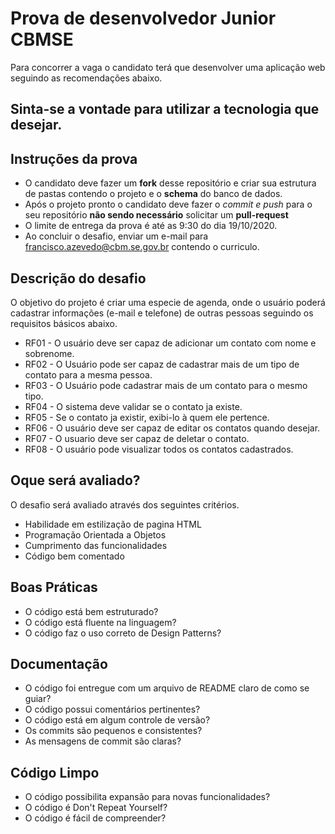 # Prova  de desenvolvedor Junior CBMSE

Para concorrer a vaga o candidato terá que desenvolver uma aplicação web seguindo as recomendações abaixo.
## Sinta-se a vontade para utilizar a tecnologia que desejar. 

## Instruções da prova
 - O candidato deve fazer um **fork** desse repositório e criar sua estrutura de pastas contendo o projeto e o **schema** do banco de dados.
 - Após o projeto pronto o candidato deve fazer o *commit e push* para o seu repositório **não sendo necessário** solicitar um **pull-request**
 - O limite de entrega da prova é até as 9:30 do dia 19/10/2020.
 - Ao concluir o desafio, enviar um e-mail para francisco.azevedo@cbm.se.gov.br contendo o curriculo.

## Descrição do desafio
 O objetivo do projeto é criar uma especie de agenda, onde o usuário poderá cadastrar informações (e-mail e telefone) de outras pessoas seguindo os requisitos básicos abaixo.
 - RF01 - O usuário deve ser capaz de adicionar um contato com nome e sobrenome.
 - RF02 - O Usuário pode ser capaz de cadastrar mais de um tipo de contato para a mesma pessoa.
 - RF03 - O Usuário pode cadastrar mais de um contato para o mesmo tipo.
 - RF04 - O sistema deve validar se o contato ja existe.
 - RF05 - Se o contato ja existir, exibi-lo à quem ele pertence.
 - RF06 - O usuário deve ser capaz de editar os contatos quando desejar.
 - RF07 - O usuario deve ser capaz de deletar o contato.
 - RF08 - O usuário pode visualizar todos os contatos cadastrados.
 
## Oque será avaliado?
O desafio será avaliado através dos seguintes critérios.
 - Habilidade em estilização de pagina HTML
 - Programação Orientada a Objetos
 - Cumprimento das funcionalidades
 - Código bem comentado

## Boas Práticas
 - O código está bem estruturado?
 - O código está fluente na linguagem?
 - O código faz o uso correto de Design Patterns?

## Documentação
 - O código foi entregue com um arquivo de README claro de como se guiar?
 - O código possui comentários pertinentes?
 - O código está em algum controle de versão?
 - Os commits são pequenos e consistentes?
 - As mensagens de commit são claras?

## Código Limpo
 - O código possibilita expansão para novas funcionalidades?
 - O código é Don't Repeat Yourself?
 - O código é fácil de compreender?
